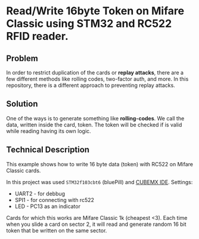 # Read/Write 16byte Token on Mifare Classic using STM32 and RC522 RFID reader.
## Problem
In order to restrict duplication of the cards or **replay attacks**, there are a few different methods like rolling codes, two-factor auth, and more. In this repository, there is a different approach to preventing replay attacks. 

## Solution
One of the ways is to generate something like **rolling-codes**. We call the data, written inside the card, token. The token will be checked if is valid while reading having its own logic.

## Technical Description
This example shows how to write 16 byte data (token) with RC522 on Mifare Classic cards.

In this project was used `STM32f103cbt6` (bluePill) and [CUBEMX IDE](https://www.st.com/en/development-tools/stm32cubeide.html).
Settings:
- UART2 - for debbug
- SPI1 - for connecting with rc522
- LED - PC13 as an indicator

Cards for which this works are Mifare Classic 1k (cheapest <3). Each time when you slide a card on sector 2, it will read and generate random 16 bit token that be written on the same sector.

